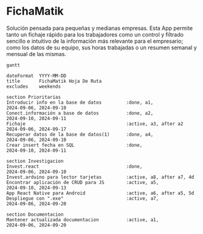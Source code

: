 # FichaMatik

Solución pensada para pequeñas y medianas empresas. Esta App permite tanto un fichaje rápido para los trabajadores como un control y filtrado sencillo e intuitivo de la información más relevante para el empresario; como los datos de su equipo, sus horas trabajadas o un resumen semanal y mensual de las mismas.

```mermaid
gantt

dateFormat  YYYY-MM-DD
title       FichaMatik Hoja De Ruta
excludes    weekends

section Prioritarias
Introducir info en la base de datos         :done, a1,                  2024-09-06, 2024-09-10
Conect.información a base de datos          :done, a2,                2024-09-10, 2024-09-11
Fichaje                                     :active, a3, after a2       2024-09-06, 2024-09-17
Recuperar datos de la base de datos(1)      :done, a4,                  2024-09-06, 2024-09-10
Crear insert fecha en SQL                   :done,                    2024-09-10, 2024-09-11

section Investigacion
Invest.react                                :done,                      2024-09-06, 2024-09-10
Invest.arduino para lector tarjetas         :active, a8, after a7, 4d
Encontrar aplicación de CRUD para JS        :active, a5,                2024-09-10, 2024-09-13
App React Native para Android               :active, a6, after a5, 5d
Despliegue con ".exe"                       :active, a7,                2024-09-06, 2024-09-20 

section Documentacion
Mantener actualizada documentacion          :active, a1,                2024-09-06, 2024-09-20
```
